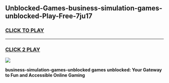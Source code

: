 
## Unblocked-Games-business-simulation-games-unblocked-Play-Free-7ju17
<h3>
<a href="https://premium76.site?title=business-simulation-games-unblocked&ref=21A">CLICK TO PLAY</a></h3>
<hr>

<h3>
<a href="https://premium76.site?title=business-simulation-games-unblocked&ref=21A">CLICK 2 PLAY</a>
  
</h3>

<a href="https://premium76.site?title=business-simulation-games-unblocked&ref=21A"><img src="https://clearcache.store/games.png"></a>


**business-simulation-games-unblocked games unblocked: Your Gateway to Fun and Accessible Online Gaming**
